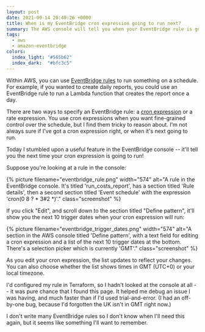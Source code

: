 ```yaml
---
layout: post
date: 2021-09-14 20:40:26 +0000
title: When is my EventBridge cron expression going to run next?
summary: The AWS console will tell you when your EventBridge rule is going to run… if you know where to look.
tags:
  - aws
  - amazon-eventbridge
colors:
  index_light: "#565b62"
  index_dark:  "#bfc3c5"
---
```


Within AWS, you can use [EventBridge rules] to run something on a schedule.
For example, if you wanted to create daily reports, you could use an EventBridge rule to run a Lambda function that creates the report once a day.

There are two ways to specify an EventBridge rule: a [cron expression] or a rate expression.
You use cron expressions when you want fine-grained control over the schedule, but I find them tricky to reason about.
I'm not always sure if I've got a cron expression right, or when it's next going to run.

Today I stumbled upon a useful feature in the EventBridge console -- it'll tell you the next time your cron expression is going to run!

Suppose you're looking at a rule in the console:

{%
  picture
  filename="eventbridge_rule.png"
  width="574"
  alt="A rule in the EventBridge console. It's titled 'run_costs_report', has a section titled 'Rule details', then a second section titled 'Event schedule' with the expression 'cron(0 8 ? * 3#2 *)'."
  class="screenshot"
%}

If you click "Edit", and scroll down to the section titled "Define pattern", it'll show you the next 10 trigger dates when your cron expression will run:

{%
  picture
  filename="eventbridge_trigger_dates.png"
  width="574"
  alt="A section in the AWS console titled 'Define pattern', with a text field for editing a cron expression and a list of the next 10 trigger dates at the bottom. There's a selection picker which is currently 'GMT'."
  class="screenshot"
%}

As you edit your cron expression, the list updates to reflect your changes.
You can also choose whether the list shows times in GMT (UTC+0) or your local timezone.

I'd configured my rule in Terraform, so I hadn't looked at the console at all -- it was pure chance that I found this page.
It helped me debug an issue I was having, and much faster than if I'd used trial-and-error.
(I had an off-by-one bug, because I'd forgotten the UK isn't in GMT right now.)

I don't write many EventBridge rules so I don't know when I'll need this again, but it seems like something I'll want to remember.

[EventBridge rules]: https://docs.aws.amazon.com/eventbridge/latest/userguide/eb-create-rule-schedule.html
[cron expression]: https://docs.aws.amazon.com/eventbridge/latest/userguide/eb-create-rule-schedule.html#eb-cron-expressions
